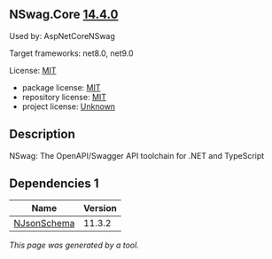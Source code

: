 ﻿NSwag.Core [14.4.0](https://www.nuget.org/packages/NSwag.Core/14.4.0)
--------------------

Used by: AspNetCoreNSwag

Target frameworks: net8.0, net9.0

License: [MIT](../../../../licenses/mit) 

- package license: [MIT](https://licenses.nuget.org/MIT) 
- repository license: [MIT](https://github.com/RicoSuter/NSwag.git) 
- project license: [Unknown](http://nswag.org/) 

Description
-----------
NSwag: The OpenAPI/Swagger API toolchain for .NET and TypeScript

Dependencies 1
-----------

|Name|Version|
|----------|:----|
|[NJsonSchema](../../../../packages/nuget.org/njsonschema/11.3.2)|11.3.2|

*This page was generated by a tool.*